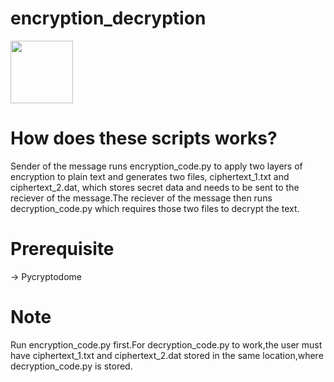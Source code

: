 # encryption_decryption

<img src="https://cdn.jsdelivr.net/gh/devicons/devicon/icons/python/python-original-wordmark.svg" width="100" height="100" />

# How does these scripts works?

Sender of the message runs encryption_code.py to apply two layers of encryption to plain text and generates two files, ciphertext_1.txt and ciphertext_2.dat, which 
stores secret data and needs to be sent to the reciever of the message.The reciever of the message then runs decryption_code.py which requires those two files to 
decrypt the text. 

# Prerequisite

-> Pycryptodome

# Note

Run encryption_code.py first.For decryption_code.py to work,the user must have ciphertext_1.txt and ciphertext_2.dat stored in the same location,where decryption_code.py is stored.
